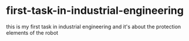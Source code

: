 # first-task-in-industrial-engineering
this is my first task in industrial engineering and it's about the protection elements of the robot
